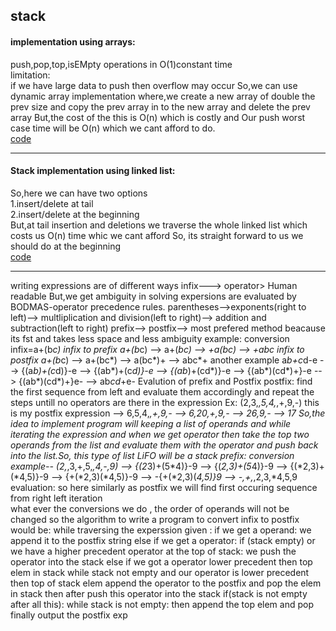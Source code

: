 ## stack 
#### implementation using arrays:
push,pop,top,isEMpty operations in O(1)constant time\
limitation:\
if we have large data to push then overflow may occur So,we can use dynamic array implementation where,we 
create a new array of double the prev size and copy 
the prev array in to the new array and delete the prev array
But,the cost of the this is O(n) which is costly and Our push 
worst case time will be O(n) which we cant afford to do.\
[code](https://github.com/takasidk/cpp/blob/master/data_structures/Stack/stack_array.cpp)

---
#### Stack implementation using linked list:
So,here we can have two options\
1.insert/delete at tail\
2.insert/delete at the beginning\
But,at tail insertion and deletions we traverse 
the whole linked list which costs us O(n) time 
whic we cant afford
So, its straight forward to us we should do at the beginning\
[code](https://github.com/takasidk/cpp/blob/master/data_structures/Stack/stack_linkedlist.cpp)

---
writing expressions are of different ways
infix---> <operand>operator><operand>
Human readable But,we get ambiguity in solving
expersions are evaluated by BODMAS-operator precedence rules.
parentheses-->exponents(right to left)--> multliplication and 
division(left to right)--> addition and subtraction(left to right)
prefix--> <operator><operand><operand>
postfix--> <operand><operand><operator>
most prefered method beacause its fst and takes less space
and less ambiguity
example: conversion 
infix=a+(b*c)
infix to prefix   a+(b*c) --> a+(*bc) --> +a(*bc) --> +a*bc
infix to postfix a+(b*c) --> a+(bc*) --> a(bc*)+ --> abc*+
another example
a*b+c*d-e --> {(a*b)+(c*d)}-e --> {(ab*)+(c*d)}-e --> {(ab*)+(cd*)}-e
--> {(ab*)(cd*)+}-e --> {(ab*)(cd*)+}e- --> ab*cd*+e-
Evalution of prefix and Postfix
postfix:
find the first <operand><operand><operator> sequence from left
and evaluate them accordingly and repeat the steps untill no
operators are there in the expression
Ex:
(2,3,*,5,4,*,+,9,-) this is my postfix expression
--> 6,5,4,*,+,9,- --> 6,20,+,9,- --> 26,9,- --> 17
So,the idea to implement program will keeping a list of operands  and while 
iterating the expression and when we get operator then take 
the top two operands from the list and evaluate them with the
operator and push back into  the list.So, this type of list LiFO will be a stack
prefix:
conversion example--
(2,*,3,+,5,*,4,-,9) --> {(2*3)+(5*4)}-9 --> {(*2,3)+(5*4)}-9 
--> {(*2,3)+(*4,5)}-9 --> {+(*2,3)(*4,5)}-9 --> -{+(*2,3)(*4,5)}9
--> -,+,*,2,3,*4,5,9
evaluation:
so here similarly as postfix we will find first occuring 
<operator><operand><operand> sequence from right left iteration\
  what ever the conversions we do , the order of operands will not be changed
so the algorithm to write a program to convert infix to postfix 
would be:
    while traversing the experssion given :
        if we get a operand:
            we append it to the postfix string
        else if we get a operator:
            if (stack empty) or we have a higher precedent operator at the top of stack:
                we push the operator into the stack
            else if we got a operator lower precedent then top elem in stack
                while stack not empty and our operator is lower precedent then top of stack elem
                    append the operator to the postfix and pop the elem in stack 
            then after push this operator into the stack
if(stack is not empty after all this):
    while stack is not empty:
        then append the top elem and pop 
finally output the postfix exp
